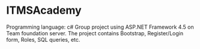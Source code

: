 # ITMSAcademy
Programming language: c#
Group project using ASP.NET Framework 4.5 on Team foundation server.
The project contains Bootstrap, Register/Login form, Roles, SQL queries, etc. 


